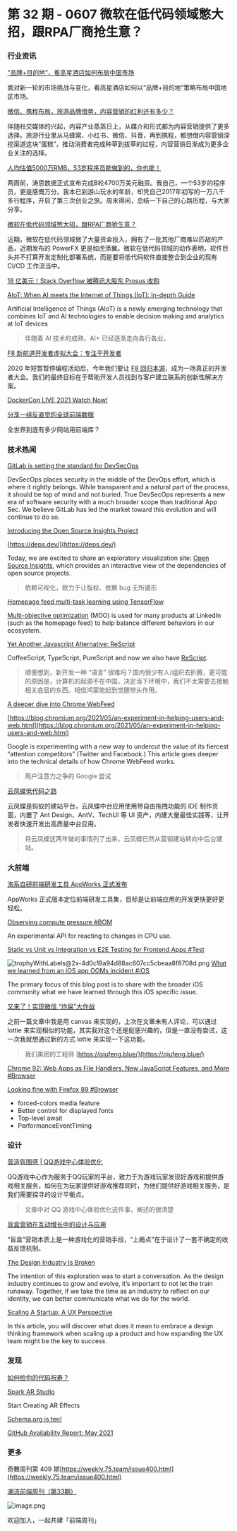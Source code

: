 # 第 32 期 - 0607 微软在低代码领域憋大招，跟RPA厂商抢生意？
### 行业资讯
[“品牌+目的地”，看高星酒店如何布局中国市场](https://mp.weixin.qq.com/s/ao0H-Wxx9ceelh9rBI2X8Q)

面对新一轮的市场挑战与变化，看高星酒店如何以“品牌+目的地”策略布局中国地区市场。

[微信、携程布局，旅游品牌借势，内容营销的红利还有多少？](https://mp.weixin.qq.com/s/bbx_rwjgJgmM9EgQhuzbEQ)

伴随社交媒体的兴起，内容产业蒸蒸日上，从媒介和形式都为内容营销提供了更多选择。旅游行业里从马蜂窝、小红书、微信、抖音，再到携程，都想借内容营销深挖渠道这块“蛋糕”，推动消费者完成种草到拔草的过程，内容营销日渐成为更多企业关注的选择。

[人均估值5000万RMB，53岁程序员能做到的，你也能！](https://mp.weixin.qq.com/s/iT-wWGskSJdtAkJsOLJWuw)

两周前，涛思数据正式宣布完成B轮4700万美元融资。我自己，一个53岁的程序员，更是感慨万分。我本已到游山玩水的年龄，却凭自己2017年初写的一万八千多行程序，开启了第三次创业之旅。周末得闲，总结一下自己的心路历程，与大家分享。

[微软在低代码领域憋大招，跟RPA厂商抢生意？](https://mp.weixin.qq.com/s/DRZVcELhDt7PNZyOaHbvHw)

近期，微软在低代码领域做了大量资金投入，拥有了一批其他厂商难以匹敌的产品，近期发布的 PowerFX 更是如虎添翼。微软在低代码领域的动作表明，软件巨头并不打算开发定制化部署系统，而是要将低代码软件直接整合到企业的现有 CI/CD 工作流当中。

[18 亿美元！Stack Overflow 被腾讯大股东 Prosus 收购](https://mp.weixin.qq.com/s/CqbSxBTvypyXzInVjBaTSg)


[AIoT: When AI meets the Internet of Things (IoT): In-depth Guide](https://research.aimultiple.com/aiot/)

Artificial Intelligence of Things (AIoT) is a newly emerging technology that combines IoT and AI technologies to enable decision making and analytics at IoT devices
> 伴随着 AI 技术的成熟，AI+ 已经逐渐走向各行各业。


[F8 新航道开发者虚拟大会：专注于开发者](https://developers.facebook.com/blog/post/2021/06/02/f8-refresh-all-about-developers/)

2020 年短暂暂停编程活动后，今年我们要让 [F8 回归本源](https://developers.facebook.com/blog/post/2021/03/23/join-us-f8-refresh-june-2/)，成为一场真正的开发者大会。我们的最终目标在于帮助开发人员找到与客户建立联系的创新性解决方案。

[DockerCon LIVE 2021 Watch Now!](https://docker.events.cube365.net/dockercon-live/2021/)


[分享一组反直觉的全球前端数据](https://mp.weixin.qq.com/s/uCnsU-S4IG7BfccSzu5CAw)

全世界到底有多少网站用前端库？

### 技术热闻
[GitLab is setting the standard for DevSecOps](https://about.gitlab.com/blog/2021/06/01/gitlab-is-setting-standard-for-devsecops/)

DevSecOps places security in the middle of the DevOps effort, which is where it rightly belongs. While transparent and a natural part of the process, it should be top of mind and not buried. True DevSecOps represents a new era of software security with a much broader scope than traditional App Sec. We believe GitLab has led the market toward this evolution and will continue to do so.

[Introducing the Open Source Insights Project](https://opensource.googleblog.com/2021/06/introducing-open-source-insights-project.html)


[https://deps.dev/](https://deps.dev/)

Today, we are excited to share an exploratory visualization site: [Open Source Insights](https://deps.dev/), which provides an interactive view of the dependencies of open source projects.
> 依赖可视化，致力于让版权、依赖 bug 无所遁形


[Homepage feed multi-task learning using TensorFlow](https://engineering.linkedin.com/blog/2021/homepage-feed-multi-task-learning-using-tensorflow)

[Multi-objective optimization](https://en.wikipedia.org/wiki/Multi-objective_optimization) (MOO) is used for many products at LinkedIn (such as the homepage feed) to help balance different behaviors in our ecosystem.

[Yet Another Javascript Alternative: ReScript](https://blog.bitsrc.io/yet-another-javascript-alternative-rescript-2ae470f851e7)

CoffeeScript, TypeScript, PureScript and now we also have [ReScript](https://rescript-lang.org/).
> 顺便想到，新开发一种 “语言” 很难吗？国内很少有人/组织去折腾，更可能的原因是，计算机的起源不在中国，决定当下环境中，我们不太需要去接触相关底层的东西。相信鸿蒙能起到觉醒带头作用。


[A deeper dive into Chrome WebFeed](https://www.ctrl.blog/entry/chrome-follow-feeds.html)


[https://blog.chromium.org/2021/05/an-experiment-in-helping-users-and-web.html](https://blog.chromium.org/2021/05/an-experiment-in-helping-users-and-web.html)

Google is experimenting with a new way to undercut the value of its fiercest “attention competitors” (Twitter and Facebook.) This article goes deeper into the technical details of how Chrome WebFeed works.
> 用户注意力之争的 Google 尝试


[云凤蝶低代码之路](https://mp.weixin.qq.com/s/uWLwjJ-fjDL2BR2i7aebVw)

云凤蝶是蚂蚁的建站平台，云凤蝶中台应用使用带自由拖拽功能的 IDE 制作页面，内置了 Ant Design、AntV、TechUI 等 UI 资产，内建大量最佳实践等，让开发者快速开发出高质量中台应用。
> 将云凤蝶这两年做的事情列了出来，云凤蝶已然从营销建站转向中后台建站。


### 大前端
[淘系自研前端研发工具 AppWorks 正式发布](https://mp.weixin.qq.com/s/KqWEiYtdi0Y9kRe-vVv_fw)

AppWorks 正式版本定位前端研发工具集，目标是让前端应用的开发更快更好更轻松。

[Observing compute pressure #BOM](https://web.dev/compute-pressure/)

An experimental API for reacting to changes in CPU use.

[Static vs Unit vs Integration vs E2E Testing for Frontend Apps #Test](https://kentcdodds.com/blog/static-vs-unit-vs-integration-vs-e2e-tests)

![trophyWithLabels@2x-4d0c19a94d88ac607cc5cbeaa8f8708d.png](https://cdn.nlark.com/yuque/0/2021/png/85771/1622930258227-0ae18bac-3630-4ab5-93d9-c24eaf12db6a.png#clientId=u24317023-b267-4&from=paste&height=380&id=ufc3a5464&margin=%5Bobject%20Object%5D&name=trophyWithLabels%402x-4d0c19a94d88ac607cc5cbeaa8f8708d.png&originHeight=1520&originWidth=1484&originalType=binary&ratio=2&size=197238&status=done&style=none&taskId=u35623969-cf26-42e7-bd06-1371f171213&width=371)
[What we learned from an iOS app OOMs incident #iOS](https://medium.com/pinterest-engineering/what-we-learned-from-an-ios-app-ooms-incident-eb31eada251)

The primary focus of this blog post is to share with the broader iOS community what we have learned through this iOS specific issue.

[又来了！实现微信 “炸屎”大作战](https://mp.weixin.qq.com/s/sUDz1PgIsYlVOcXyjsb-7Q)

之前一篇文章中我是用 canvas 来实现的，上次在文章末有人评论，可以通过 lottie 来实现相似的功能，其实我对这个还是挺感兴趣的，但是一直没有尝试，这一次我就想通过新的方式 lottie 来实现一下这功能。
> 我们美团的工程师 [https://qiufeng.blue/](https://qiufeng.blue/)


[Chrome 92: Web Apps as File Handlers, New JavaScript Features, and More #Browser](https://blog.chromium.org/2021/06/chrome-92-web-apps-as-file-handlers-new.html)


[Looking fine with Firefox 89 #Browser](https://hacks.mozilla.org/2021/06/looking-fine-with-firefox-89/)


- forced-colors media feature
- Better control for displayed fonts
- Top-level await
- PerformanceEventTiming

### 设计
[营造氛围感 | QQ游戏中心体验优化](https://mp.weixin.qq.com/s/ER91Jukb6mtX1_qaFZ5alA)

QQ游戏中心作为服务于QQ玩家的平台，致力于为游戏玩家发现好游戏和提供游戏相关服务，如何在为玩家提供好游戏推荐同时，为他们提供好游戏相关服务，是我们需要探寻的设计平衡点。
> 文章中对 QQ 游戏中心体验优化这件事，阐述的很清楚


[盲盒营销在互动增长中的设计与应用](https://mp.weixin.qq.com/s/3NPHNzfG5WsresHdURqiaA)

“盲盒”营销本质上是一种游戏化的营销手段，“上瘾点”在于设计了一套不确定的收益反馈机制。

[The Design Industry Is Broken](https://blog.prototypr.io/the-design-industry-is-broken-4f3fa4a6b832)

The intention of this exploration was to start a conversation. As the design industry continues to grow and evolve, it’s important to not let the train runaway. Together, if we take the time as an industry to reflect on our identity, we can better communicate what we do for the world.

[Scaling A Startup: A UX Perspective](https://uxmag.com/articles/scaling-a-startup-a-ux-perspective)

In this article, you will discover what does it mean to embrace a design thinking framework when scaling up a product and how expanding the UX team might be the key to success.

### 发现
[如何给你的代码祝寿？](https://mp.weixin.qq.com/s/5IoNkOkTfdZ6fHAOifovGw)


[Spark AR Studio](https://sparkar.facebook.com/ar-studio/)

Start Creating AR Effects

[Schema.org is ten!](http://blog.schema.org/2021/06/schemaorg-is-ten.html)


[GitHub Availability Report: May 2021](https://github.blog/2021-06-02-github-availability-report-may-2021/)


### 更多
奇舞周刊第 409 期[https://weekly.75.team/issue400.html](https://weekly.75.team/issue400.html)

[潮流前端周刊（第33期）](https://mp.weixin.qq.com/s/oUA0tyJL0FXBTXVTMhNcBw)

![image.png](https://cdn.nlark.com/yuque/0/2020/png/85771/1605930034828-7fc81343-651f-4a15-8465-eebe5a23cf61.png#height=31&id=C5Hpa&margin=%5Bobject%20Object%5D&name=image.png&originHeight=90&originWidth=2186&originalType=binary&ratio=1&size=14325&status=done&style=none&width=746)


欢迎加入，一起共建「前端周刊」
